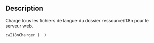 ## Description
Charge tous les fichiers de langue du dossier ressource/I18n pour le serveur web.

```4d
cwI18nCharger (  )
```
